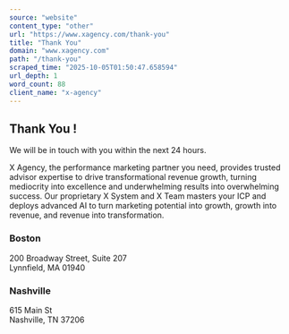 ```yaml
---
source: "website"
content_type: "other"
url: "https://www.xagency.com/thank-you"
title: "Thank You"
domain: "www.xagency.com"
path: "/thank-you"
scraped_time: "2025-10-05T01:50:47.658594"
url_depth: 1
word_count: 88
client_name: "x-agency"
---
```


## Thank You !

We will be in touch with you within the next 24 hours.

X Agency, the performance marketing partner you need, provides trusted advisor expertise to drive transformational revenue growth, turning mediocrity into excellence and underwhelming results into overwhelming success. Our proprietary X System and X Team masters your ICP and deploys advanced AI to turn marketing potential into growth, growth into revenue, and revenue into transformation.

### Boston  
200 Broadway Street, Suite 207  
Lynnfield, MA 01940

### Nashville
615 Main St  
Nashville, TN 37206